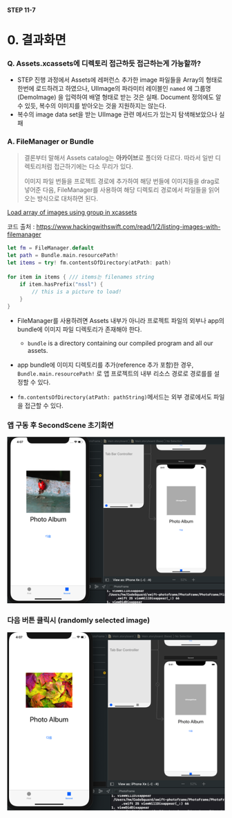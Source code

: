 **STEP 11-7**

# 0. 결과화면

### Q. Assets.xcassets에 디렉토리 접근하듯 접근하는게 가능할까?

- STEP 진행 과정에서 Assets에 레퍼런스 추가한 image 파일들을 Array의 형태로 한번에 로드하려고 하였으나, UIImage의 파라미터 레이블인 `named` 에 그룹명 (DemoImage) 을 입력하여 배열 형태로 받는 것은 실패. Document 정의에도 알 수 있듯, 복수의 이미지를 받아오는 것을 지원하지는 않는다.
- 복수의 image data set을 받는 UIImage 관련 메서드가 있는지 탐색해보았으나 실패



### A. FileManager or Bundle

> 결론부터 말해서 Assets catalog는 **아카이브**로 폴더와 다르다. 따라서 일반 디렉토리처럼 접근하기에는 다소 무리가 있다.
>
> 이미지 파일 번들을 프로젝트 경로에 추가하여 해당 번들에 이미지들을 drag로 넣어준 다음,  FileManager를 사용하여 해당 디렉토리 경로에서 파일들을 읽어오는 방식으로 대처하면 된다.



[Load array of images using group in xcassets ](https://stackoverflow.com/questions/48720250/load-array-of-images-using-group-in-xcassets)



코드 출처 : https://www.hackingwithswift.com/read/1/2/listing-images-with-filemanager

```swift
let fm = FileManager.default
let path = Bundle.main.resourcePath!
let items = try! fm.contentsOfDirectory(atPath: path)

for item in items {	/// items는 filenames string
    if item.hasPrefix("nssl") {
        // this is a picture to load!
    }
}
```

- FileManager를 사용하려면 Assets 내부가 아니라 프로젝트 파일의 외부나 app의 bundle에 이미지 파일 디렉토리가 존재해야 한다.
  - `bundle` is a directory containing our compiled program and all our assets.

- app bundle에 이미지 디렉토리를 추가(reference 추가 포함)한 경우, `Bundle.main.resourcePath!` 로 앱 프로젝트의 내부 리소스 경로로 경로를를 설정할 수 있다.
- `fm.contentsOfDirectory(atPath: pathString)`메서드는 외부 경로에서도 파일을 접근할 수 있다.





### 앱 구동 후 SecondScene 초기화면 

![결과화면](./images/step7/result1.png)



### 다음 버튼 클릭시 (randomly selected image)

![결과화면2](./images/step7/result2.png)
